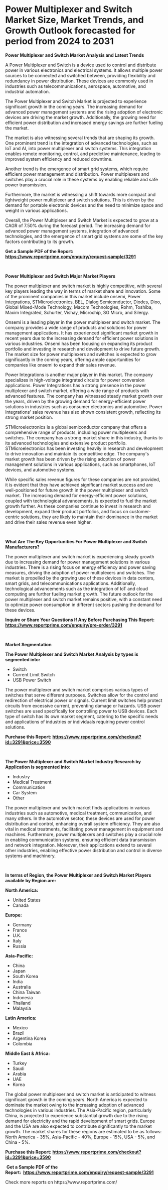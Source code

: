 <p><h1>Power Multiplexer and Switch Market Size, Market Trends, and Growth Outlook forecasted for period from 2024 to 2031</h1></p><p><strong>Power Multiplexer and Switch Market Analysis and Latest Trends</strong></p>
<p><p>A Power Multiplexer and Switch is a device used to control and distribute power in various electronics and electrical systems. It allows multiple power sources to be connected and switched between, providing flexibility and redundancy in power distribution. These devices are commonly used in industries such as telecommunications, aerospace, automotive, and industrial automation.</p><p>The Power Multiplexer and Switch Market is projected to experience significant growth in the coming years. The increasing demand for advanced power management systems and the rising adoption of electronic devices are driving the market growth. Additionally, the growing need for efficient power distribution and increased energy savings are further fueling the market.</p><p>The market is also witnessing several trends that are shaping its growth. One prominent trend is the integration of advanced technologies, such as IoT and AI, into power multiplexer and switch systems. This integration enables remote monitoring, control, and predictive maintenance, leading to improved system efficiency and reduced downtime.</p><p>Another trend is the emergence of smart grid systems, which require efficient power management and distribution. Power multiplexers and switches play a crucial role in these systems by enabling reliable and safe power transmission.</p><p>Furthermore, the market is witnessing a shift towards more compact and lightweight power multiplexer and switch solutions. This is driven by the demand for portable electronic devices and the need to minimize space and weight in various applications.</p><p>Overall, the Power Multiplexer and Switch Market is expected to grow at a CAGR of 7.50% during the forecast period. The increasing demand for advanced power management systems, integration of advanced technologies, and the emergence of smart grid systems are some of the key factors contributing to its growth.</p></p>
<p><strong>Get a Sample PDF of the Report:&nbsp; <a href="https://www.reportprime.com/enquiry/request-sample/3291">https://www.reportprime.com/enquiry/request-sample/3291</a></strong></p>
<p>&nbsp;</p>
<p><strong>Power Multiplexer and Switch Major Market Players</strong></p>
<p><p>The power multiplexer and switch market is highly competitive, with several key players leading the way in terms of market share and innovation. Some of the prominent companies in this market include onsemi, Power Integrations, STMicroelectronics, BEL, Dialog Semiconductor, Diodes, Dioo, Global Mixed-Mode Technology, Macom Technologies, Rohm, Toshiba, Maxim Integrated, Schurter, Vishay, Microchip, SG Micro, and Silergy.</p><p>Onsemi is a leading player in the power multiplexer and switch market. The company provides a wide range of products and solutions for power management applications. It has experienced significant market growth in recent years due to the increasing demand for efficient power solutions in various industries. Onsemi has been focusing on expanding its product portfolio and investing in research and development to drive future growth. The market size for power multiplexers and switches is expected to grow significantly in the coming years, offering ample opportunities for companies like onsemi to expand their sales revenue.</p><p>Power Integrations is another major player in this market. The company specializes in high-voltage integrated circuits for power conversion applications. Power Integrations has a strong presence in the power multiplexer and switch market, offering a wide range of products with advanced features. The company has witnessed steady market growth over the years, driven by the growing demand for energy-efficient power solutions in industries such as consumer electronics and automotive. Power Integrations' sales revenue has also shown consistent growth, reflecting its strong market position.</p><p>STMicroelectronics is a global semiconductor company that offers a comprehensive range of products, including power multiplexers and switches. The company has a strong market share in this industry, thanks to its advanced technologies and extensive product portfolio. STMicroelectronics has been investing heavily in research and development to drive innovation and maintain its competitive edge. The company's market growth has been driven by the rising adoption of power management solutions in various applications, such as smartphones, IoT devices, and automotive systems.</p><p>While specific sales revenue figures for these companies are not provided, it is evident that they have achieved significant market success and are well-positioned for future growth in the power multiplexer and switch market. The increasing demand for energy-efficient power solutions, coupled with technological advancements, is expected to fuel the market growth further. As these companies continue to invest in research and development, expand their product portfolios, and focus on customer-centric solutions, they are likely to maintain their dominance in the market and drive their sales revenue even higher.</p></p>
<p>&nbsp;</p>
<p><strong>What Are The Key Opportunities For Power Multiplexer and Switch Manufacturers?</strong></p>
<p><p>The power multiplexer and switch market is experiencing steady growth due to increasing demand for power management solutions in various industries. There is a rising focus on energy efficiency and power saving measures, driving the adoption of power multiplexers and switches. The market is propelled by the growing use of these devices in data centers, smart grids, and telecommunications applications. Additionally, technological advancements such as the integration of IoT and cloud computing are further fueling market growth. The future outlook for the power multiplexer and switch market remains positive, with a constant need to optimize power consumption in different sectors pushing the demand for these devices.</p></p>
<p><strong>Inquire or Share Your Questions If Any Before Purchasing This Report: <a href="https://www.reportprime.com/enquiry/pre-order/3291">https://www.reportprime.com/enquiry/pre-order/3291</a></strong></p>
<p>&nbsp;</p>
<p><strong>Market Segmentation</strong></p>
<p><strong>The Power Multiplexer and Switch Market Analysis by types is segmented into:</strong></p>
<p><ul><li>Switch</li><li>Current Limit Switch</li><li>USB Power Switch</li></ul></p>
<p><p>The power multiplexer and switch market comprises various types of switches that serve different purposes. Switches allow for the control and redirection of electrical power or signals. Current limit switches help protect circuits from excessive current, preventing damage or hazards. USB power switches are used specifically for controlling power to USB devices. Each type of switch has its own market segment, catering to the specific needs and applications of industries or individuals requiring power control solutions.</p></p>
<p><strong>Purchase this Report:&nbsp;<a href="https://www.reportprime.com/checkout?id=3291&price=3590">https://www.reportprime.com/checkout?id=3291&price=3590</a></strong></p>
<p>&nbsp;</p>
<p><strong>The Power Multiplexer and Switch Market Industry Research by Application is segmented into:</strong></p>
<p><ul><li>Industry</li><li>Medical Treatment</li><li>Communication</li><li>Car System</li><li>Other</li></ul></p>
<p><p>The power multiplexer and switch market finds applications in various industries such as automotive, medical treatment, communication, and many others. In the automotive sector, these devices are used for power distribution and control, enhancing overall system efficiency. They are also vital in medical treatments, facilitating power management in equipment and machines. Furthermore, power multiplexers and switches play a crucial role in enabling communication systems, ensuring efficient data transmission and network integration. Moreover, their applications extend to several other industries, enabling effective power distribution and control in diverse systems and machinery.</p></p>
<p>&nbsp;</p>
<p><strong>In terms of Region, the Power Multiplexer and Switch Market Players available by Region are:</strong></p>
<p>
    <p> <strong> North America: </strong>
        <ul>
            <li>United States</li>
            <li>Canada</li>
        </ul>
        </p> 
    <p> <strong> Europe: </strong>
        <ul>
            <li>Germany</li>
            <li>France</li>
            <li>U.K.</li>
            <li>Italy</li>
            <li>Russia</li>
        </ul>
        </p> 
    <p> <strong> Asia-Pacific: </strong>
        <ul>
            <li>China</li>
            <li>Japan</li>
            <li>South Korea</li>
            <li>India</li>
            <li>Australia</li>
            <li>China Taiwan</li>
            <li>Indonesia</li>
            <li>Thailand</li>
            <li>Malaysia</li>
        </ul>
        </p> 
    <p> <strong> Latin America: </strong>
        <ul>
            <li>Mexico</li>
            <li>Brazil</li>
            <li>Argentina Korea</li>
            <li>Colombia</li>
        </ul>
        </p> 
    <p> <strong> Middle East & Africa: </strong>
        <ul>
            <li>Turkey</li>
            <li>Saudi</li>
            <li>Arabia</li>
            <li>UAE</li>
            <li>Korea</li>
        </ul>
    </p>
    </p>
<p><p>The global power multiplexer and switch market is anticipated to witness significant growth in the coming years. North America is expected to dominate the market owing to the increasing adoption of advanced technologies in various industries. The Asia-Pacific region, particularly China, is projected to experience substantial growth due to the rising demand for electricity and the rapid development of smart grids. Europe and the USA are also expected to contribute significantly to the market growth. The market shares for these regions are estimated to be as follows: North America - 35%, Asia-Pacific - 40%, Europe - 15%, USA - 5%, and China - 5%.</p></p>
<p><strong>Purchase this Report: <a href="https://www.reportprime.com/checkout?id=3291&price=3590">https://www.reportprime.com/checkout?id=3291&price=3590</a></strong></p>
<p>&nbsp;<strong>Get a Sample PDF of the Report:&nbsp;&nbsp;<a href="https://www.reportprime.com/enquiry/request-sample/3291">https://www.reportprime.com/enquiry/request-sample/3291</a></strong></p>
<p><strong></strong></p>
<p>Check more reports on https://www.reportprime.com/</p>